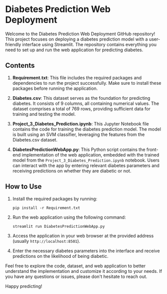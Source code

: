 # Diabetes Prediction Web Deployment

Welcome to the Diabetes Prediction Web Deployment GitHub repository! This project focuses on deploying a diabetes prediction model with a user-friendly interface using Streamlit. The repository contains everything you need to set up and run the web application for predicting diabetes.

## Contents

1. **Requirement.txt**: This file includes the required packages and dependencies to run the project successfully. Make sure to install these packages before running the application.

2. **Diabetes.csv**: This dataset serves as the foundation for predicting diabetes. It consists of 9 columns, all containing numerical values. The dataset comprises a total of 769 rows, providing sufficient data for training and testing the model.

3. **Project_3_Diabetes_Prediction.ipynb**: This Jupyter Notebook file contains the code for training the diabetes prediction model. The model is built using an SVM classifier, leveraging the features from the Diabetes.csv dataset.

4. **DiabetesPredictionWebApp.py**: This Python script contains the front-end implementation of the web application, embedded with the trained model from the `Project_3_Diabetes_Prediction.ipynb` notebook. Users can interact with the app by entering relevant diabetes parameters and receiving predictions on whether they are diabetic or not.

## How to Use

1. Install the required packages by running:

   ```
   pip install -r Requirement.txt
   ```

2. Run the web application using the following command:

   ```
   streamlit run DiabetesPredictionWebApp.py
   ```

3. Access the application in your web browser at the provided address (usually `http://localhost:8501`).

4. Enter the necessary diabetes parameters into the interface and receive predictions on the likelihood of being diabetic.

Feel free to explore the code, dataset, and web application to better understand the implementation and customize it according to your needs. If you have any questions or issues, please don't hesitate to reach out.

Happy predicting!
